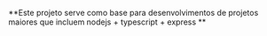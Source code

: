 **Este projeto serve como base para desenvolvimentos de projetos maiores que incluem nodejs + typescript + express **
